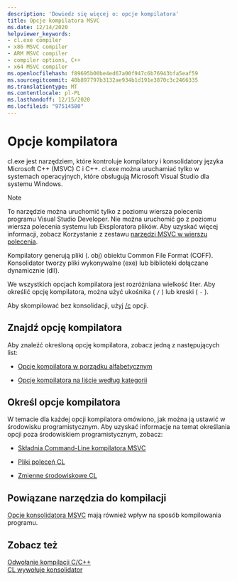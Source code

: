 ```yaml
---
description: 'Dowiedz się więcej o: opcje kompilatora'
title: Opcje kompilatora MSVC
ms.date: 12/14/2020
helpviewer_keywords:
- cl.exe compiler
- x86 MSVC compiler
- ARM MSVC compiler
- compiler options, C++
- x64 MSVC compiler
ms.openlocfilehash: f89695b00be4ed67a00f947c6b76943bfa5eaf59
ms.sourcegitcommit: 48b897797b3132ae934b1d191e3870c3c2466335
ms.translationtype: MT
ms.contentlocale: pl-PL
ms.lasthandoff: 12/15/2020
ms.locfileid: "97514580"
---
```

# <a name="compiler-options"></a>Opcje kompilatora

cl.exe jest narzędziem, które kontroluje kompilatory i konsolidatory języka Microsoft C++ (MSVC) C i C++. cl.exe można uruchamiać tylko w systemach operacyjnych, które obsługują Microsoft Visual Studio dla systemu Windows.

> [!NOTE]
> To narzędzie można uruchomić tylko z poziomu wiersza polecenia programu Visual Studio Developer. Nie można uruchomić go z poziomu wiersza polecenia systemu lub Eksploratora plików. Aby uzyskać więcej informacji, zobacz Korzystanie z zestawu [narzędzi MSVC w wierszu polecenia](../building-on-the-command-line.md).

Kompilatory generują pliki (. obj) obiektu Common File Format (COFF). Konsolidator tworzy pliki wykonywalne (exe) lub biblioteki dołączane dynamicznie (dll).

We wszystkich opcjach kompilatora jest rozróżniana wielkość liter. Aby określić opcję kompilatora, można użyć ukośnika ( `/` ) lub kreski ( `-` ).

Aby skompilować bez konsolidacji, użyj [/c](c-compile-without-linking.md) opcji.

## <a name="find-a-compiler-option"></a>Znajdź opcję kompilatora

Aby znaleźć określoną opcję kompilatora, zobacz jedną z następujących list:

- [Opcje kompilatora w porządku alfabetycznym](compiler-options-listed-alphabetically.md)

- [Opcje kompilatora na liście według kategorii](compiler-options-listed-by-category.md)

## <a name="specify-compiler-options"></a>Określ opcje kompilatora

W temacie dla każdej opcji kompilatora omówiono, jak można ją ustawić w środowisku programistycznym. Aby uzyskać informacje na temat określania opcji poza środowiskiem programistycznym, zobacz:

- [Składnia Command-Line kompilatora MSVC](compiler-command-line-syntax.md)

- [Pliki poleceń CL](cl-command-files.md)

- [Zmienne środowiskowe CL](cl-environment-variables.md)

## <a name="related-build-tools"></a>Powiązane narzędzia do kompilacji

[Opcje konsolidatora MSVC](linker-options.md) mają również wpływ na sposób kompilowania programu.

## <a name="see-also"></a>Zobacz też

[Odwołanie kompilacji C/C++](c-cpp-building-reference.md)<br/>
[CL wywołuje konsolidator](cl-invokes-the-linker.md)
